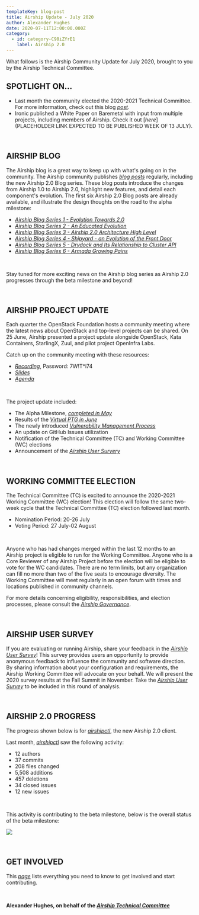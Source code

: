 ```yaml
---
templateKey: blog-post
title: Airship Update - July 2020
author: Alexander Hughes
date: 2020-07-11T12:00:00.000Z
category:
  - id: category-C98iZYrE1
    label: Airship 2.0
---
```


What follows is the Airship Community Update for July 2020, brought to you by the Airship Technical Committee.
<!-- more -->

## **SPOTLIGHT ON...**

- Last month the community elected the 2020-2021 Technical Committee. For more information, check out this blog
  [_post_](https://www.airshipit.org/blog/2020-airship-tc-election/).
- Ironic published a White Paper on Baremetal with input from multiple projects, including members of Airship. Check it
  out [_here_](PLACEHOLDER LINK EXPECTED TO BE PUBLISHED WEEK OF 13 JULY).

<br>

## **AIRSHIP BLOG**

The Airship blog is a great way to keep up with what's going on in the community. The Airship community publishes
[_blog posts_](https://www.airshipit.org/blog/) regularly, including the new Airship 2.0 Blog series. These blog posts
introduce the changes from Airship 1.0 to Airship 2.0, highlight new features, and detail each component's evolution.
The first six Airship 2.0 Blog posts are already available, and illustrate the design thoughts on the road to the alpha
milestone:

* [_Airship Blog Series 1 - Evolution Towards 2.0_](
  https://www.airshipit.org/blog/airship-blog-series-1-evolution-towards-2.0.html)
* [_Airship Blog Series 2 - An Educated Evolution_](
  https://www.airshipit.org/blog/airship-blog-series-2-an-educated-evolution.html)
* [_Airship Blog Series 3 - Airship 2.0 Architecture High Level_](
  https://www.airshipit.org/blog/airship-blog-series-3-airship-2.0-architecture-high-level.html)
* [_Airship Blog Series 4 - Shipyard - an Evolution of the Front Door_](
  https://www.airshipit.org/blog/airship-blog-series-4-shipyard-an-evolution-of-the-front-door.html)
* [_Airship Blog Series 5 - Drydock and Its Relationship to Cluster API_](
  https://www.airshipit.org/blog/airship-blog-series-5-drydock-and-its-relationship-to-cluster-api.html)
* [_Airship Blog Series 6 - Armada Growing Pains_](
  https://www.airshipit.org/blog/airship-blog-series-6-armada-growing-pains.html)

<br>

Stay tuned for more exciting news on the Airship blog series as Airship 2.0 progresses through the beta milestone and
beyond!

<br>

## **AIRSHIP PROJECT UPDATE**

Each quarter the OpenStack Foundation hosts a community meeting where the latest news about OpenStack and top-level
projects can be shared. On 25 June, Airship presented a project update alongside OpenStack, Kata Containers, StarlingX,
Zuul, and pilot project OpenInfra Labs.

Catch up on the community meeting with these resources:
* [_Recording_](https://zoom.us/rec/share/vJF_FqPgxGJJQ9bntR7vaqM7N7i_X6a81yQa8vtcxU06amK9pV9imWJnfHRSUcQ6),
  Password: 7W!T*i74
* [_Slides_](https://docs.google.com/presentation/d/16V82OIYfthb3fFlVoes9jZGKMgDIJZ55F8fXqd1M1hU/edit?usp=sharing)
* [_Agenda_](https://etherpad.opendev.org/p/OSF_Community_Meeting_Q2)

<br>

The project update included:

* The Alpha Milestone, [_completed in May_](https://www.airshipit.org/blog/airship-update-may-2020/)
* Results of the [_Virtual PTG in June_](https://etherpad.opendev.org/p/airship-virtual-ptg-2020)
* The newly introduced [_Vulnerability Management Process_](https://docs.airshipit.org/learn/vulnerabilities.html)
* An update on GitHub Issues utilization
* Notification of the Technical Committee (TC) and Working Committee (WC) elections
* Announcement of the [_Airship User Survery_](https://www.surveymonkey.com/r/YKZ9NC2)

<br>

## **WORKING COMMITTEE ELECTION**

The Technical Committee (TC) is excited to announce the 2020-2021 Working Committee (WC) election! This election will
follow the same two-week cycle that the Technical Committee (TC) election followed last month.

* Nomination Period: 20-26 July
* Voting Period: 27 July-02 August

<br>

Anyone who has had changes merged within the last 12 months to an Airship project is eligible to run for the Working
Committee. Anyone who is a Core Reviewer of any Airship Project before the election will be eligible to vote for the WC
candidates. There are no term limits, but any organization can fill no more than two of the five seats to encourage
diversity. The Working Committee will meet regularly in an open forum with times and locations published in community
channels.

For more details concerning eligibility, responsibilities, and election processes, please consult the
[_Airship Governance_](https://opendev.org/airship/governance).

<br>

## **AIRSHIP USER SURVEY**

If you are evaluating or running Airship, share your feedback in the [_Airship User Survey_](
https://www.surveymonkey.com/r/YKZ9NC2)! This survey provides users an opportunity to provide anonymous feedback to
influence the community and software direction. By sharing information about your configuration and requirements, the
Airship Working Committee will advocate on your behalf. We will present the 2020 survey results at the Fall Summit in
November. Take the [_Airship User Survey_](https://www.surveymonkey.com/r/YKZ9NC2) to be included in this round of
analysis.

<br>

## **AIRSHIP 2.0 PROGRESS**

The progress shown below is for [_airshipctl_](https://opendev.org/airship/airshipctl), the new Airship 2.0 client.

Last month, [_airshipctl_](https://opendev.org/airship/airshipctl) saw the following activity:

* 12 authors
* 37 commits
* 208 files changed
* 5,508 additions
* 457 deletions
* 34 closed issues
* 12 new issues

<br>

This activity is contributing to the beta milestone, below is the overall status of the beta milestone:

![](/images/beta_status_july_2020.png)

<br>

## **GET INVOLVED**

This [_page_](https://www.airshipit.org/community/) lists everything you need to know to get involved and start
contributing. 

<br>

**Alexander Hughes, on behalf of the [_Airship Technical Committee_](
https://wiki.openstack.org/wiki/Airship/Airship-TC)**
